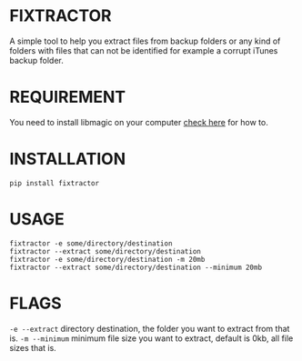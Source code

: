 # FIXTRACTOR
A simple tool to help you extract files from backup folders or any kind of folders with files that can not be identified for example a corrupt iTunes backup folder.

# REQUIREMENT
You need to install libmagic on your computer [check here](https://github.com/ahupp/python-magic) for how to.

# INSTALLATION
`pip install fixtractor`

# USAGE
`fixtractor -e some/directory/destination`<br />
`fixtractor --extract some/directory/destination`<br />
`fixtractor -e some/directory/destination -m 20mb`<br />
`fixtractor --extract some/directory/destination --minimum 20mb`


# FLAGS
`-e --extract` directory destination, the folder you want to extract from that is.
`-m --minimum` minimum file size you want to extract, default is 0kb, all file sizes that is.


